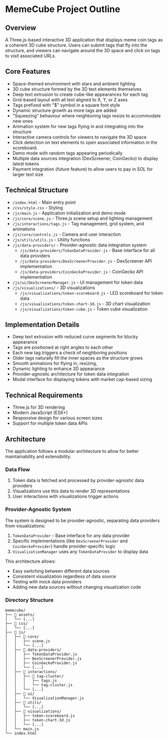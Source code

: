 # MemeCube Project Outline

## Overview
A Three.js-based interactive 3D application that displays meme coin tags as a coherent 3D cube structure. Users can submit tags that fly into the structure, and viewers can navigate around the 3D space and click on tags to visit associated URLs.

## Core Features
- Space-themed environment with stars and ambient lighting
- 3D cube structure formed by the 3D text elements themselves
- Deep text extrusion to create cube-like appearances for each tag
- Grid-based layout with all text aligned to X, Y, or Z axes
- Tags prefixed with "$" symbol in a square font style
- Dynamic structure growth as more tags are added
- "Squeezing" behaviour where neighboring tags resize to accommodate new ones
- Animation system for new tags flying in and integrating into the structure
- Interactive camera controls for viewers to navigate the 3D space
- Click detection on text elements to open associated information in the scoreboard.
- Demo mode with random tags appearing periodically
- Multiple data sources integration (DexScreener, CoinGecko) to display latest tokens
- Payment integration (future feature) to allow users to pay in SOL for larger text size

## Technical Structure
- `/index.html` - Main entry point
- `/css/style.css` - Styling
- `/js/main.js` - Application initialization and demo mode
- `/js/core/scene.js` - Three.js scene setup and lighting management
- `/js/interactions/tags.js` - Tag management, grid system, and animations
- `/js/core/controls.js` - Camera and user interaction
- `/js/utils/utils.js` - Utility functions
- `/js/data-providers/` - Provider-agnostic data integration system
  - `/js/data-providers/TokenDataProvider.js` - Base interface for all data providers
  - `/js/data-providers/DexScreenerProvider.js` - DexScreener API implementation
  - `/js/data-providers/CoinGeckoProvider.js` - CoinGecko API implementation
- `/js/ui/DexScreenerManager.js` - UI management for token data
- `/js/visualizations/` - 3D visualizations
  - `/js/visualizations/token-scoreboard.js` - LED scoreboard for token data
  - `/js/visualizations/token-chart-3d.js` - 3D chart visualization
  - `/js/visualizations/token-cube.js` - Token cube visualization


## Implementation Details
- Deep text extrusion with reduced curve segments for blocky appearance
- Tags are positioned at right angles to each other
- Each new tag triggers a check of neighboring positions
- Older tags naturally fill the inner spaces as the structure grows
- Smooth animations for flying in, resizing,
- Dynamic lighting to enhance 3D appearance
- Provider-agnostic architecture for token data integration
- Modal interface for displaying tokens with market cap-based sizing

## Technical Requirements
- Three.js for 3D rendering
- Modern JavaScript (ES6+)
- Responsive design for various screen sizes 
- Support for multiple token data APIs

## Architecture

The application follows a modular architecture to allow for better maintainability and extensibility.

### Data Flow

1. Token data is fetched and processed by provider-agnostic data providers
2. Visualizations use this data to render 3D representations
3. User interactions with visualizations trigger actions

### Provider-Agnostic System

The system is designed to be provider-agnostic, separating data providers from visualizations:

1. `TokenDataProvider` - Base interface for any data provider
2. Specific implementations (like `DexScreenerProvider` and `CoinGeckoProvider`) handle provider-specific logic
3. `VisualizationManager` uses any `TokenDataProvider` to display data

This architecture allows:
- Easy switching between different data sources
- Consistent visualization regardless of data source
- Testing with mock data providers
- Adding new data sources without changing visualization code

### Directory Structure

```
memecube/
├── 📁 assets/
│   └── [...]
├── 📁 css/
│   └── [...]
├── 📁 js/
│   ├── 📁 core/
│   │   ├── scene.js
│   │   └── [...]
│   ├── 📁 data-providers/
│   │   ├── TokenDataProvider.js
│   │   ├── DexScreenerProvider.js
│   │   ├── CoinGeckoProvider.js
│   │   └── [...]
│   ├── 📁 interactions/
│   │   ├── 📁 tag-cluster/
│   │   │   ├── tags.js
│   │   │   └── tag-cluster.js
│   │   └── [...]
│   ├── 📁 ui/
│   │   └── VisualizationManager.js
│   ├── 📁 utils/
│   │   └── [...]
│   ├── 📁 visualizations/
│   │   ├── token-scoreboard.js
│   │   ├── token-chart-3d.js
│   │   └── [...]
│   └── main.js
└── index.html
``` 